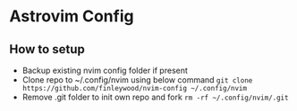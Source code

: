 # Astrovim Config

## How to setup
- Backup existing nvim config folder if present
- Clone repo to ~/.config/nvim using below command
```git clone https://github.com/finleywood/nvim-config ~/.config/nvim```
- Remove .git folder to init own repo and fork
``` rm -rf ~/.config/nvim/.git ```
